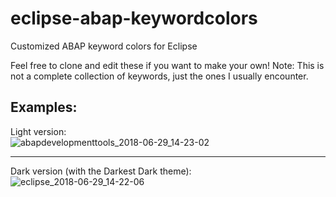 # eclipse-abap-keywordcolors
Customized ABAP keyword colors for Eclipse

Feel free to clone and edit these if you want to make your own! Note: This is not a complete collection of keywords, just the ones I usually encounter.

## Examples:

Light version:
<br>
![abapdevelopmenttools_2018-06-29_14-23-02](https://user-images.githubusercontent.com/5097067/42092223-666e0aae-7ba8-11e8-87a1-bfaac3770f3f.png)

--------------------

Dark version (with the Darkest Dark theme):
![eclipse_2018-06-29_14-22-06](https://user-images.githubusercontent.com/5097067/42092206-534839fe-7ba8-11e8-8cbc-e0848b5c172b.png)
